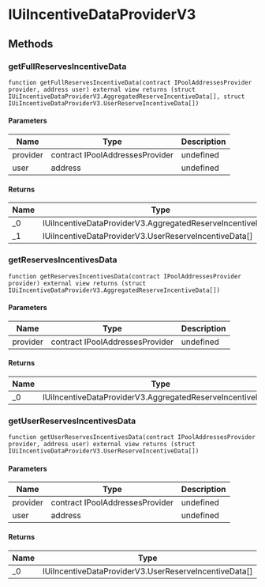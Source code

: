 # IUiIncentiveDataProviderV3









## Methods

### getFullReservesIncentiveData

```solidity
function getFullReservesIncentiveData(contract IPoolAddressesProvider provider, address user) external view returns (struct IUiIncentiveDataProviderV3.AggregatedReserveIncentiveData[], struct IUiIncentiveDataProviderV3.UserReserveIncentiveData[])
```





#### Parameters

| Name | Type | Description |
|---|---|---|
| provider | contract IPoolAddressesProvider | undefined |
| user | address | undefined |

#### Returns

| Name | Type | Description |
|---|---|---|
| _0 | IUiIncentiveDataProviderV3.AggregatedReserveIncentiveData[] | undefined |
| _1 | IUiIncentiveDataProviderV3.UserReserveIncentiveData[] | undefined |

### getReservesIncentivesData

```solidity
function getReservesIncentivesData(contract IPoolAddressesProvider provider) external view returns (struct IUiIncentiveDataProviderV3.AggregatedReserveIncentiveData[])
```





#### Parameters

| Name | Type | Description |
|---|---|---|
| provider | contract IPoolAddressesProvider | undefined |

#### Returns

| Name | Type | Description |
|---|---|---|
| _0 | IUiIncentiveDataProviderV3.AggregatedReserveIncentiveData[] | undefined |

### getUserReservesIncentivesData

```solidity
function getUserReservesIncentivesData(contract IPoolAddressesProvider provider, address user) external view returns (struct IUiIncentiveDataProviderV3.UserReserveIncentiveData[])
```





#### Parameters

| Name | Type | Description |
|---|---|---|
| provider | contract IPoolAddressesProvider | undefined |
| user | address | undefined |

#### Returns

| Name | Type | Description |
|---|---|---|
| _0 | IUiIncentiveDataProviderV3.UserReserveIncentiveData[] | undefined |




